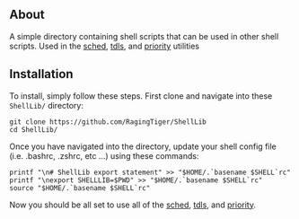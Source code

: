 ## About
A simple directory containing shell scripts that can be used in other shell
scripts. Used in the [sched](https://ragingtiger.github.io/sched/), [tdls](https://ragingtiger.github.io/tdls/), and [priority](https://ragingtiger.github.io/priority/) utilities

## Installation
To install, simply follow these steps. First clone and navigate into these
`ShellLib/` directory:

```
git clone https://github.com/RagingTiger/ShellLib
cd ShellLib/
```

Once you have navigated into the directory, update your shell config file
(i.e. .bashrc, .zshrc, etc ...) using these commands:

```
printf "\n# ShellLib export statement" >> "$HOME/.`basename $SHELL`rc"
printf "\nexport SHELLLIB=$PWD" >> "$HOME/.`basename $SHELL`rc"
source "$HOME/.`basename $SHELL`rc"
```

Now you should be all set to use all of the [sched](https://ragingtiger.github.io/sched/), [tdls](https://ragingtiger.github.io/tdls/), and [priority](https://ragingtiger.github.io/priority/).
